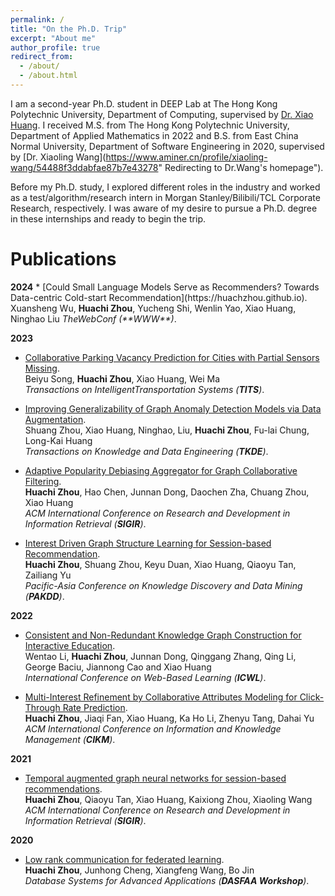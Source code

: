 ```yaml
---
permalink: /
title: "On the Ph.D. Trip"
excerpt: "About me"
author_profile: true
redirect_from: 
  - /about/
  - /about.html
---
```


I am a second-year Ph.D. student in DEEP Lab at The Hong Kong Polytechnic University, Department of Computing, supervised by [Dr. Xiao Huang](https://www4.comp.polyu.edu.hk/~xiaohuang/index.html "Redirecting to Dr.Huang's homepage"). I received M.S. from The Hong Kong Polytechnic University, Department of Applied Mathematics in 2022 and B.S. from East China Normal University, Department of Software Engineering in 2020, supervised by [Dr. Xiaoling Wang](https://www.aminer.cn/profile/xiaoling-wang/54488f3ddabfae87b7e43278" Redirecting to Dr.Wang's homepage").

Before my Ph.D. study, I explored different roles in the industry and worked as a test/algorithm/research intern in Morgan Stanley/Bilibili/TCL Corporate Research, respectively. I was aware of my desire to pursue a Ph.D. degree in these internships and ready to begin the trip.

<h1> Publications </h1>
<b>2024</b>
* [Could Small Language Models Serve as Recommenders? Towards Data-centric Cold-start Recommendation](https://huachzhou.github.io).     
    Xuansheng Wu, <b>Huachi Zhou</b>, Yucheng Shi, Wenlin Yao, Xiao Huang, Ninghao Liu     
    <i>TheWebConf (**WWW**)</i>.
    
<b>2023</b>
* [Collaborative Parking Vacancy Prediction for Cities with Partial Sensors Missing](https://huachzhou.github.io).     
    Beiyu Song, <b>Huachi Zhou</b>, Xiao Huang, Wei Ma     
    <i>Transactions on IntelligentTransportation Systems (**TITS**)</i>.
  
* [Improving Generalizability of Graph Anomaly Detection Models via Data Augmentation](https://huachzhou.github.io).     
    Shuang Zhou, Xiao Huang, Ninghao, Liu, <b>Huachi Zhou</b>, Fu-lai Chung, Long-Kai Huang     
    <i>Transactions on Knowledge and Data Engineering (**TKDE**)</i>.
    
* [Adaptive Popularity Debiasing Aggregator for Graph Collaborative Filtering](https://huachzhou.github.io).     
    <b>Huachi Zhou</b>, Hao Chen, Junnan Dong, Daochen Zha, Chuang Zhou, Xiao Huang  
    <i>ACM International Conference on Research and Development in Information Retrieval (**SIGIR**)</i>. 
    
* [Interest Driven Graph Structure Learning for Session-based Recommendation](https://huachzhou.github.io).     
    <b>Huachi Zhou</b>, Shuang Zhou, Keyu Duan, Xiao Huang, Qiaoyu Tan, Zailiang Yu     
    <i>Pacific-Asia Conference on Knowledge Discovery and Data Mining (**PAKDD**)</i>.
    
<b>2022</b>
* [Consistent and Non-Redundant Knowledge Graph Construction for Interactive Education](https://huachzhou.github.io).     
    Wentao Li, <b>Huachi Zhou</b>, Junnan Dong, Qinggang Zhang, Qing Li, George Baciu, Jiannong Cao and Xiao Huang     
    <i>International Conference on Web-Based Learning (**ICWL**)</i>.
    
* [Multi-Interest Refinement by Collaborative Attributes Modeling for Click-Through Rate Prediction](https://dl.acm.org/doi/abs/10.1145/3511808.3557652).     
    <b>Huachi Zhou</b>, Jiaqi Fan, Xiao Huang, Ka Ho Li, Zhenyu Tang, Dahai Yu     
    <i>ACM International Conference on Information and Knowledge Management (**CIKM**)</i>.  
  
<b>2021</b>
* [Temporal augmented graph neural networks for session-based recommendations](https://dl.acm.org/doi/10.1145/3404835.3463112?cid=99659129036).     
    <b>Huachi Zhou</b>, Qiaoyu Tan, Xiao Huang, Kaixiong Zhou, Xiaoling Wang  
    <i>ACM International Conference on Research and Development in Information Retrieval (**SIGIR**)</i>. 
    
<b>2020</b>
* [Low rank communication for federated learning](https://link.springer.com/chapter/10.1007/978-3-030-59413-8_1).     
    <b>Huachi Zhou</b>, Junhong Cheng, Xiangfeng Wang, Bo Jin  
    <i>Database Systems for Advanced Applications (**DASFAA Workshop**)</i>. 

  
